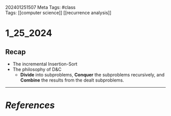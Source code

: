 202401251507
Meta Tags: #class  
Tags: [[computer science]] [[recurrence analysis]]

# 1_25_2024

## Recap

- The incremental Insertion-Sort
- The philosophy of D&C
	- **Divide** into subproblems, **Conquer** the subproblems recursively, and **Combine** the results from the dealt subproblems.








---
# *References*